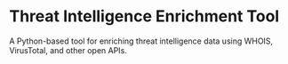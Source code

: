 # Threat Intelligence Enrichment Tool
A Python-based tool for enriching threat intelligence data using WHOIS, VirusTotal, and other open APIs.